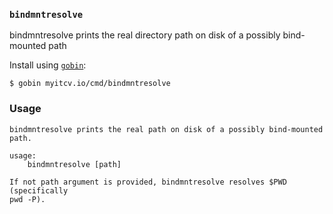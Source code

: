 <!-- __JSON: go list -json .
### `{{ filepathBase .Out.ImportPath}}`

{{.Out.Doc}}

Install using [`gobin`](https://github.com/myitcv/gobin):

```
$ gobin {{.Out.ImportPath}}
```

-->
### `bindmntresolve`

bindmntresolve prints the real directory path on disk of a possibly bind-mounted path

Install using [`gobin`](https://github.com/myitcv/gobin):

```
$ gobin myitcv.io/cmd/bindmntresolve
```

<!-- END -->

<!-- __TEMPLATE: sh -c "${DOLLAR}(go list -f '{{.ImportPath}}' | xargs basename) -h 2>&1 || true"
### Usage

```
{{.Out -}}
```
-->
### Usage

```
bindmntresolve prints the real path on disk of a possibly bind-mounted path.

usage:
	bindmntresolve [path]

If not path argument is provided, bindmntresolve resolves $PWD (specifically
pwd -P).

```
<!-- END -->
